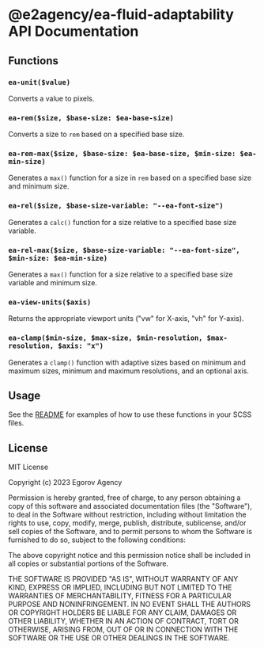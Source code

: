 # @e2agency/ea-fluid-adaptability API Documentation

## Functions

### `ea-unit($value)`

Converts a value to pixels.

### `ea-rem($size, $base-size: $ea-base-size)`

Converts a size to `rem` based on a specified base size.

### `ea-rem-max($size, $base-size: $ea-base-size, $min-size: $ea-min-size)`

Generates a `max()` function for a size in `rem` based on a specified base size and minimum size.

### `ea-rel($size, $base-size-variable: "--ea-font-size")`

Generates a `calc()` function for a size relative to a specified base size variable.

### `ea-rel-max($size, $base-size-variable: "--ea-font-size", $min-size: $ea-min-size)`

Generates a `max()` function for a size relative to a specified base size variable and minimum size.

### `ea-view-units($axis)`

Returns the appropriate viewport units ("vw" for X-axis, "vh" for Y-axis).

### `ea-clamp($min-size, $max-size, $min-resolution, $max-resolution, $axis: "x")`

Generates a `clamp()` function with adaptive sizes based on minimum and maximum sizes, minimum and maximum resolutions, and an optional axis.

## Usage

See the [README](README.md) for examples of how to use these functions in your SCSS files.

## License

MIT License

Copyright (c) 2023 Egorov Agency

Permission is hereby granted, free of charge, to any person obtaining a copy
of this software and associated documentation files (the "Software"), to deal
in the Software without restriction, including without limitation the rights
to use, copy, modify, merge, publish, distribute, sublicense, and/or sell
copies of the Software, and to permit persons to whom the Software is
furnished to do so, subject to the following conditions:

The above copyright notice and this permission notice shall be included in all
copies or substantial portions of the Software.

THE SOFTWARE IS PROVIDED "AS IS", WITHOUT WARRANTY OF ANY KIND, EXPRESS OR
IMPLIED, INCLUDING BUT NOT LIMITED TO THE WARRANTIES OF MERCHANTABILITY,
FITNESS FOR A PARTICULAR PURPOSE AND NONINFRINGEMENT. IN NO EVENT SHALL THE
AUTHORS OR COPYRIGHT HOLDERS BE LIABLE FOR ANY CLAIM, DAMAGES OR OTHER
LIABILITY, WHETHER IN AN ACTION OF CONTRACT, TORT OR OTHERWISE, ARISING FROM,
OUT OF OR IN CONNECTION WITH THE SOFTWARE OR THE USE OR OTHER DEALINGS IN THE
SOFTWARE.
